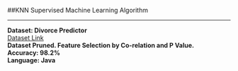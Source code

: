##KNN Supervised Machine Learning Algorithm

<hr>

<b>Dataset: Divorce Predictor</b><br>
<a href="https://archive.ics.uci.edu/ml/datasets/Divorce+Predictors+data+set">Dataset Link</a><br>
<b>Dataset Pruned. Feature Selection by Co-relation and P Value.</b><br>
<b>Accuracy: 98.2%</b><br>
<b>Language: Java</b>

